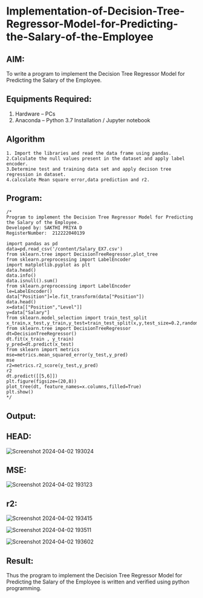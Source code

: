# Implementation-of-Decision-Tree-Regressor-Model-for-Predicting-the-Salary-of-the-Employee

## AIM:
To write a program to implement the Decision Tree Regressor Model for Predicting the Salary of the Employee.

## Equipments Required:
1. Hardware – PCs
2. Anaconda – Python 3.7 Installation / Jupyter notebook

## Algorithm
```
1. Import the libraries and read the data frame using pandas.
2.Calculate the null values present in the dataset and apply label encoder.
3.Determine test and training data set and apply decison tree regression in dataset.
4.calculate Mean square error,data prediction and r2.
```

## Program:
```
/*
Program to implement the Decision Tree Regressor Model for Predicting the Salary of the Employee.
Developed by: SAKTHI PRIYA D
RegisterNumber:  212222040139

import pandas as pd
data=pd.read_csv('/content/Salary_EX7.csv')
from sklearn.tree import DecisionTreeRegressor,plot_tree
from sklearn.preprocessing import LabelEncoder
import matplotlib.pyplot as plt
data.head()
data.info()
data.isnull().sum()
from sklearn.preprocessing import LabelEncoder
le=LabelEncoder()
data["Position"]=le.fit_transform(data["Position"])
data.head()
x=data[["Position","Level"]]
y=data["Salary"]
from sklearn.model_selection import train_test_split
x_train,x_test,y_train,y_test=train_test_split(x,y,test_size=0.2,random_state=2)
from sklearn.tree import DecisionTreeRegressor
dt=DecisionTreeRegressor()
dt.fit(x_train , y_train)
y_pred=dt.predict(x_test)
from sklearn import metrics
mse=metrics.mean_squared_error(y_test,y_pred)
mse
r2=metrics.r2_score(y_test,y_pred)
r2
dt.predict([[5,6]])
plt.figure(figsize=(20,8))
plot_tree(dt, feature_names=x.columns,filled=True)
plt.show()
*/
```

## Output:

## HEAD:
![Screenshot 2024-04-02 193024](https://github.com/sakthipriyadhanusu/Implementation-of-Decision-Tree-Regressor-Model-for-Predicting-the-Salary-of-the-Employee/assets/119393194/c5637683-ec58-4738-bf8c-c0598ea5e364)

## MSE:
![Screenshot 2024-04-02 193123](https://github.com/sakthipriyadhanusu/Implementation-of-Decision-Tree-Regressor-Model-for-Predicting-the-Salary-of-the-Employee/assets/119393194/89af8160-53d6-4274-b3bf-dca17bb9429c)

## r2:
![Screenshot 2024-04-02 193415](https://github.com/sakthipriyadhanusu/Implementation-of-Decision-Tree-Regressor-Model-for-Predicting-the-Salary-of-the-Employee/assets/119393194/10f5f2e7-c755-49e3-9348-1ac121c737af)

![Screenshot 2024-04-02 193511](https://github.com/sakthipriyadhanusu/Implementation-of-Decision-Tree-Regressor-Model-for-Predicting-the-Salary-of-the-Employee/assets/119393194/375af8d4-30a0-4cec-8312-2ca3d23e7948)

![Screenshot 2024-04-02 193602](https://github.com/sakthipriyadhanusu/Implementation-of-Decision-Tree-Regressor-Model-for-Predicting-the-Salary-of-the-Employee/assets/119393194/13e3ba1a-0025-4896-959b-6054c445028e)


## Result:
Thus the program to implement the Decision Tree Regressor Model for Predicting the Salary of the Employee is written and verified using python programming.
